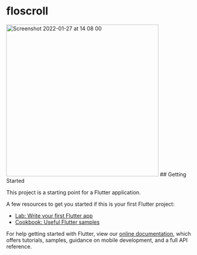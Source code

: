 # floscroll


<img width="404" alt="Screenshot 2022-01-27 at 14 08 00" src="https://user-images.githubusercontent.com/36797498/151365479-6ad9724d-c0f3-4543-8dff-1d6ed30b43f0.png">
## Getting Started

This project is a starting point for a Flutter application.

A few resources to get you started if this is your first Flutter project:

- [Lab: Write your first Flutter app](https://flutter.dev/docs/get-started/codelab)
- [Cookbook: Useful Flutter samples](https://flutter.dev/docs/cookbook)

For help getting started with Flutter, view our
[online documentation](https://flutter.dev/docs), which offers tutorials,
samples, guidance on mobile development, and a full API reference.
